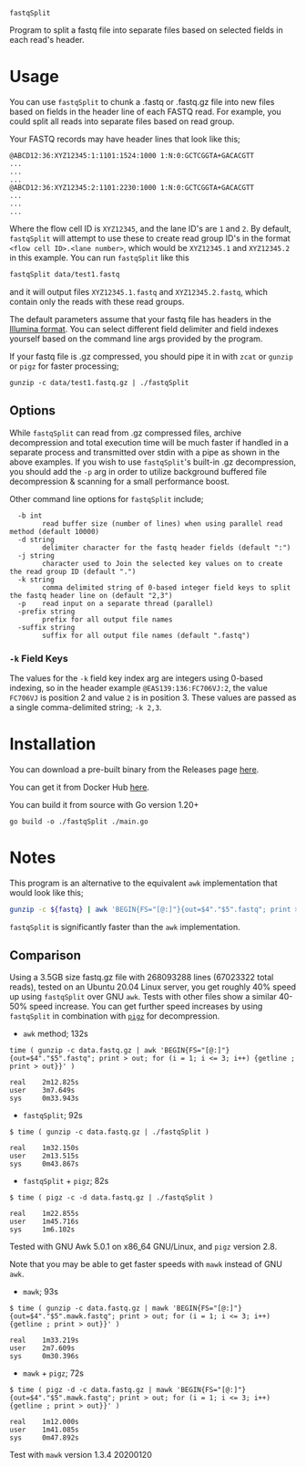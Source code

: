 `fastqSplit`

Program to split a fastq file into separate files based on selected fields in each read's header.

# Usage

You can use `fastqSplit` to chunk a .fastq or .fastq.gz file into new files based on fields in the header line of each FASTQ read. For example, you could split all reads into separate files based on read group.

Your FASTQ records may have header lines that look like this;

```
@ABCD12:36:XYZ12345:1:1101:1524:1000 1:N:0:GCTCGGTA+GACACGTT
...
...
...
@ABCD12:36:XYZ12345:2:1101:2230:1000 1:N:0:GCTCGGTA+GACACGTT
...
...
...
```

Where the flow cell ID is `XYZ12345`, and the lane ID's are `1` and `2`. By default, `fastqSplit` will attempt to use these to create read group ID's in the format `<flow cell ID>.<lane number>`, which would be `XYZ12345.1` and `XYZ12345.2` in this example. You can run `fastqSplit` like this

```bash
fastqSplit data/test1.fastq
```

and it will output files `XYZ12345.1.fastq` and `XYZ12345.2.fastq`, which contain only the reads with these read groups.

The default parameters assume that your fastq file has headers in the [Illumina format](https://en.wikipedia.org/wiki/FASTQ_format#Illumina_sequence_identifiers). You can select different field delimiter and field indexes yourself based on the command line args provided by the program.

If your fastq file is .gz compressed, you should pipe it in with `zcat` or `gunzip` or `pigz` for faster processing;

```
gunzip -c data/test1.fastq.gz | ./fastqSplit
```

## Options

While `fastqSplit` can read from .gz compressed files, archive decompression and total execution time will be much faster if handled in a separate process and transmitted over stdin with a pipe as shown in the above examples. If you wish to use `fastqSplit`'s built-in .gz decompression, you should add the `-p` arg in order to utilize background buffered file decompression & scanning for a small performance boost.

Other command line options for `fastqSplit` include;

```
  -b int
    	read buffer size (number of lines) when using parallel read method (default 10000)
  -d string
    	delimiter character for the fastq header fields (default ":")
  -j string
    	character used to Join the selected key values on to create the read group ID (default ".")
  -k string
    	comma delimited string of 0-based integer field keys to split the fastq header line on (default "2,3")
  -p	read input on a separate thread (parallel)
  -prefix string
    	prefix for all output file names
  -suffix string
    	suffix for all output file names (default ".fastq")
```

### `-k` Field Keys

The values for the `-k` field key index arg are integers using 0-based indexing, so in the header example `@EAS139:136:FC706VJ:2`, the value `FC706VJ` is position 2 and value `2` is in position 3. These values are passed as a single comma-delimited string; `-k 2,3`.


# Installation

You can download a pre-built binary from the Releases page [here](https://github.com/stevekm/fastq-split/releases).

You can get it from Docker Hub [here](https://hub.docker.com/repository/docker/stevekm/fastq-split/tags?page=1&ordering=last_updated).

You can build it from source with Go version 1.20+

```
go build -o ./fastqSplit ./main.go
```

# Notes

This program is an alternative to the equivalent `awk` implementation that would look like this;

```bash
gunzip -c ${fastq} | awk 'BEGIN{FS="[@:]"}{out=$4"."$5".fastq"; print > out; for (i = 1; i <= 3; i++) {getline ; print > out}}'
```

`fastqSplit` is significantly faster than the `awk` implementation.

## Comparison

Using a 3.5GB size fastq.gz file with 268093288 lines (67023322 total reads), tested on an Ubuntu 20.04 Linux server, you get roughly 40% speed up using `fastqSplit` over GNU `awk`. Tests with other files show a similar 40-50% speed increase. You can get further speed increases by using `fastqSplit` in combination with [`pigz`](https://github.com/madler/pigz) for decompression.

- `awk` method; 132s

```
time ( gunzip -c data.fastq.gz | awk 'BEGIN{FS="[@:]"}{out=$4"."$5".fastq"; print > out; for (i = 1; i <= 3; i++) {getline ; print > out}}' )

real    2m12.825s
user    3m7.649s
sys     0m33.943s
```

- `fastqSplit`; 92s

```
$ time ( gunzip -c data.fastq.gz | ./fastqSplit )

real    1m32.150s
user    2m13.515s
sys     0m43.867s
```

- `fastqSplit` + `pigz`; 82s

```
$ time ( pigz -c -d data.fastq.gz | ./fastqSplit )

real    1m22.855s
user    1m45.716s
sys     1m6.102s
```

Tested with GNU Awk 5.0.1 on x86_64 GNU/Linux, and `pigz` version 2.8.

Note that you may be able to get faster speeds with `mawk` instead of GNU `awk`.

- `mawk`; 93s

```
$ time ( gunzip -c data.fastq.gz | mawk 'BEGIN{FS="[@:]"}{out=$4"."$5".mawk.fastq"; print > out; for (i = 1; i <= 3; i++) {getline ; print > out}}' )

real    1m33.219s
user    2m7.609s
sys     0m30.396s
```

- `mawk` + `pigz`; 72s

```
$ time ( pigz -d -c data.fastq.gz | mawk 'BEGIN{FS="[@:]"}{out=$4"."$5".mawk.fastq"; print > out; for (i = 1; i <= 3; i++) {getline ; print > out}}' )

real    1m12.000s
user    1m41.085s
sys     0m47.892s
```

Test with `mawk` version 1.3.4 20200120
